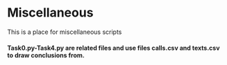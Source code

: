 # Miscellaneous
This is a place for miscellaneous scripts
#### Task0.py-Task4.py are related files and use files calls.csv and texts.csv to draw conclusions from.
